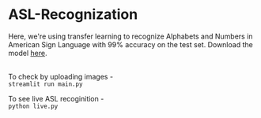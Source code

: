 # ASL-Recognization
Here, we're using transfer  learning to recognize Alphabets and Numbers in American  Sign Language with 99% accuracy on the test set.
Download the model [here](https://drive.google.com/file/d/1zrpDYeS7AXeGmO4G3FAD55LY53PZZ7fh/view?usp=sharing).<br><br>

To check by uploading images -<br>
`streamlit run main.py`

To see live ASL recoginition -<br>
`python live.py`
